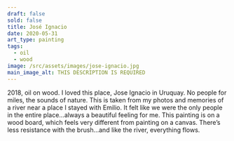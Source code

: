 ```yaml
---
draft: false
sold: false
title: José Ignacio
date: 2020-05-31
art_type: painting
tags:
  - oil
  - wood
image: /src/assets/images/jose-ignacio.jpg
main_image_alt: THIS DESCRIPTION IS REQUIRED
---
```

2018, oil on wood. I loved this place, Jose Ignacio in Uruquay. No people for miles, the sounds of nature. This is taken from my photos and memories of a river near a place I stayed with Emilio. It felt like we were the only people in the entire place…always a beautiful feeling for me. This painting is on a wood board, which feels very different from painting on a canvas. There’s less resistance with the brush…and like the river, everything flows.